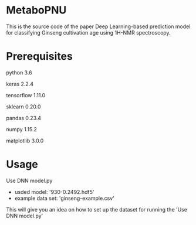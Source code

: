 # MetaboPNU
This is the source code of the paper Deep Learning-based prediction model for classifying Ginseng cultivation age using 1H-NMR spectroscopy.

# Prerequisites
python 3.6

keras 2.2.4

tensorflow 1.11.0

sklearn 0.20.0

pandas 0.23.4

numpy 1.15.2

matplotlib 3.0.0

# Usage
Use DNN model.py 
- usded model: '930-0.2492.hdf5'
- example data set: 'ginseng-example.csv'

This will give you an idea on how to set up the dataset for running the 'Use DNN model.py' 
